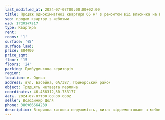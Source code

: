```yaml
---
last_modified_at: 2024-07-07T00:00:00+02:00
title: Продаж однокімнатної квартири 65 м² з ремонтом від власника на Басейній
seo: продам квартру з меблями
uid: 1720367517
type: Квартира
rent:
rooms: '1'
surface: '65'
surface_land:
price: $84000
price_sqmt:
floor: '15'
floors: '24'
parking: Прибудинкова територія
region:
location: м. Одеса
address: вул. Басейна, 6А/387, Приморський район
object: Тридцять четверта перлина
coordinates: 46.456312,30.733177
date: 2024-07-07T00:00:00.000Z
seller: Володимир Доля
phone: 380966664239
description: Вторинна житлова нерухомість, житло відремонтоване з меблями і технікою, придатне і готове для проживання
---
```

